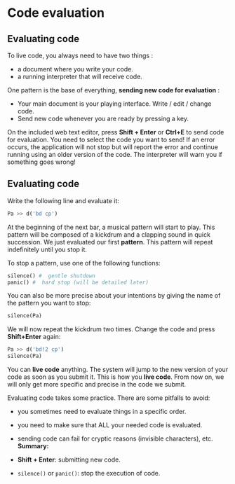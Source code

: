 # Code evaluation

## Evaluating code

To live code, you always need to have two things :

- a document where you write your code.
- a running interpreter that will receive code.

One pattern is the base of everything, **sending new code for evaluation** :

- Your main document is your playing interface. Write / edit / change code.
- Send new code whenever you are ready by pressing a key.

On the included web text editor, press **Shift + Enter** or **Ctrl+E** to send code for evaluation. 
You need to select the code you want to send! If an error occurs, the application will not stop but will 
report the error and continue running using an older version of the code. The interpreter will warn you
if something goes wrong!

## Evaluating code

Write the following line and evaluate it:
```python
Pa >> d('bd cp')
```
At the beginning of the next bar, a musical pattern will start to play. This pattern will be composed of a kickdrum and a clapping sound in quick succession. We just evaluated our first **pattern**. This pattern will repeat indefinitely until you stop it.

To stop a pattern, use one of the following functions:
```python
silence() #  gentle shutdown
panic() #  hard stop (will be detailed later)
```
You can also be more precise about your intentions by giving the name of the pattern you want to stop:
```python
silence(Pa)
```
We will now repeat the kickdrum two times. Change the code and press **Shift+Enter** again:

```python
Pa >> d('bd!2 cp')
silence(Pa)
```

You can **live code** anything. The system will jump to the new version of your code
as soon as you submit it. This is how you **live code**. From now on, we will only 
get more specific and precise in the code we submit.

Evaluating code takes some practice. There are some pitfalls to avoid:
- you sometimes need to evaluate things in a specific order.
- you need to make sure that ALL your needed code is evaluated.
- sending code can fail for cryptic reasons (invisible characters), etc.
**Summary:**

- **Shift + Enter**: submitting new code.
- `silence()` or `panic()`: stop the execution of code.
